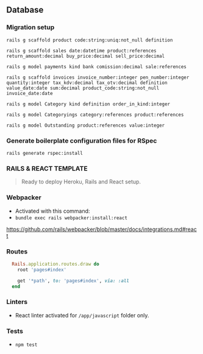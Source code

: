 ## Database

### Migration setup

`rails g scaffold product code:string:uniq:not_null definition`

`rails g scaffold sales date:datetime product:references return_amount:decimal buy_price:decimal sell_price:decimal`

`rails g model payments kind bank comission:decimal sale:references`

`rails g scaffold invoices invoice_number:integer pen_number:integer quantity:integer tax_kdv:decimal tax_otv:decimal definition value_date:date sum:decimal product_code:string:not_null invoice_date:date`

`rails g model Category kind definition order_in_kind:integer`

`rails g model Categoryings category:references product:references`

`rails g model Outstanding product:references value:integer`

### Generate boilerplate configuration files for RSpec

`rails generate rspec:install`

### RAILS & REACT TEMPLATE

> Ready to deploy Heroku, Rails and React setup.

### Webpacker

- Activated with this command:
- `bundle exec rails webpacker:install:react`

https://github.com/rails/webpacker/blob/master/docs/integrations.md#react

### Routes

```ruby
  Rails.application.routes.draw do
    root 'pages#index'

    get '*path', to: 'pages#index', via: :all
  end
```

### Linters

- React linter activated for `/app/javascript` folder only.

### Tests

- `npm test`
